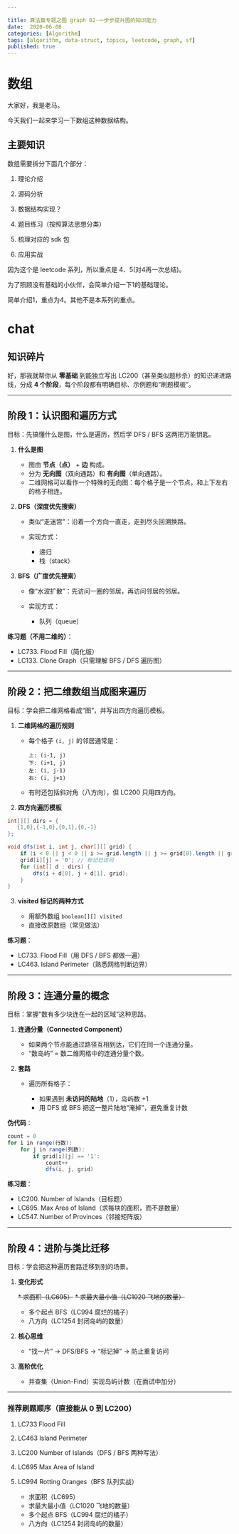 ```yaml
---

title: 算法篇专题之图 graph 02-一步步提升图的知识能力
date:  2020-06-08
categories: [Algorithm]
tags: [algorithm, data-struct, topics, leetcode, graph, sf]
published: true
---
```



# 数组

大家好，我是老马。

今天我们一起来学习一下数组这种数据结构。

## 主要知识

数组需要拆分下面几个部分：

1. 理论介绍

2. 源码分析

3. 数据结构实现？

4. 题目练习（按照算法思想分类）

5. 梳理对应的 sdk 包

6. 应用实战

因为这个是 leetcode 系列，所以重点是 4、5(对4再一次总结)。

为了照顾没有基础的小伙伴，会简单介绍一下1的基础理论。

简单介绍1，重点为4。其他不是本系列的重点。




# chat

## 知识碎片

好，那我就帮你从 **零基础** 到能独立写出 LC200（甚至类似题秒杀）的知识递进路线，分成 **4 个阶段**，每个阶段都有明确目标、示例题和“刷题模板”。

---

## **阶段 1：认识图和遍历方式**

目标：先搞懂什么是图，什么是遍历，然后学 DFS / BFS 这两把万能钥匙。

1. **什么是图**

   * 图由 **节点（点）** + **边** 构成。
   * 分为 **无向图**（双向通路）和 **有向图**（单向通路）。
   * 二维网格可以看作一个特殊的无向图：每个格子是一个节点，和上下左右的格子相连。

2. **DFS（深度优先搜索）**

   * 类似“走迷宫”：沿着一个方向一直走，走到尽头回溯换路。
   * 实现方式：

     * 递归
     * 栈（stack）

3. **BFS（广度优先搜索）**

   * 像“水波扩散”：先访问一圈的邻居，再访问邻居的邻居。
   * 实现方式：

     * 队列（queue）

**练习题（不用二维的）**：

* LC733. Flood Fill（简化版）
* LC133. Clone Graph（只需理解 BFS / DFS 遍历图）

---

## **阶段 2：把二维数组当成图来遍历**

目标：学会把二维网格看成“图”，并写出四方向遍历模板。

1. **二维网格的遍历规则**

   * 每个格子 `(i, j)` 的邻居通常是：

     ```
     上: (i-1, j)
     下: (i+1, j)
     左: (i, j-1)
     右: (i, j+1)
     ```
   * 有时还包括斜对角（八方向），但 LC200 只用四方向。

2. **四方向遍历模板**

```java
int[][] dirs = {
   {1,0},{-1,0},{0,1},{0,-1}
};

void dfs(int i, int j, char[][] grid) {
    if (i < 0 || j < 0 || i >= grid.length || j >= grid[0].length || grid[i][j] != '1') return;
    grid[i][j] = '0'; // 标记已访问
    for (int[] d : dirs) {
        dfs(i + d[0], j + d[1], grid);
    }
}
```

3. **visited 标记的两种方式**

   * 用额外数组 `boolean[][] visited`
   * 直接改原数组（常见做法）

**练习题**：

* LC733. Flood Fill（用 DFS / BFS 都做一遍）
* LC463. Island Perimeter（熟悉网格判断边界）

---

## **阶段 3：连通分量的概念**

目标：掌握“数有多少块连在一起的区域”这种思路。

1. **连通分量（Connected Component）**

   * 如果两个节点能通过路径互相到达，它们在同一个连通分量。
   * “数岛屿” = 数二维网格中的连通分量个数。

2. **套路**

   * 遍历所有格子：

     * 如果遇到 **未访问的陆地**（1），岛屿数 +1
     * 用 DFS 或 BFS 把这一整片陆地“淹掉”，避免重复计数

**伪代码**：

```java
count = 0
for i in range(行数):
    for j in range(列数):
        if grid[i][j] == '1':
            count++
            dfs(i, j, grid)
```

**练习题**：

* LC200. Number of Islands（目标题）
* LC695. Max Area of Island（求每块的面积，而不是数量）
* LC547. Number of Provinces（邻接矩阵版）

---

## **阶段 4：进阶与类比迁移**

目标：学会把这种遍历套路迁移到别的场景。

1. **变化形式**

   ~~* 求面积（LC695）~~
   ~~* 求最大最小值（LC1020 飞地的数量）~~
   * 多个起点 BFS（LC994 腐烂的橘子）
   * 八方向（LC1254 封闭岛屿的数量）

2. **核心思维**

   * “找一片” → DFS/BFS → “标记掉” → 防止重复访问

3. **高阶优化**

   * 并查集（Union-Find）实现岛屿计数（在面试中加分）

---

### 推荐刷题顺序（直接能从 0 到 LC200）

1. LC733 Flood Fill
2. LC463 Island Perimeter
3. LC200 Number of Islands（DFS / BFS 两种写法）
4. LC695 Max Area of Island
5. LC994 Rotting Oranges（BFS 队列实战）

   * 求面积（LC695）
   * 求最大最小值（LC1020 飞地的数量）
   * 多个起点 BFS（LC994 腐烂的橘子）
   * 八方向（LC1254 封闭岛屿的数量）
   
